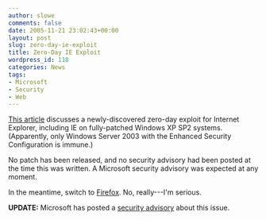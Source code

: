 ```yaml
---
author: slowe
comments: false
date: 2005-11-21 23:02:43+00:00
layout: post
slug: zero-day-ie-exploit
title: Zero-Day IE Exploit
wordpress_id: 118
categories: News
tags:
- Microsoft
- Security
- Web
---
```


[This article](http://www.eweek.com/article2/0,1759,1891749,00.asp) discusses a newly-discovered zero-day exploit for Internet Explorer, including IE on fully-patched Windows XP SP2 systems. (Apparently, only Windows Server 2003 with the Enhanced Security Configuration is immune.)

No patch has been released, and no security advisory had been posted at the time this was written. A Microsoft security advisory was expected at any moment.

In the meantime, switch to [Firefox](http://www.mozilla.org/products/firefox/). No, really---I'm serious.

**UPDATE:** Microsoft has posted a [security advisory](http://www.microsoft.com/technet/security/advisory/911302.mspx) about this issue.
